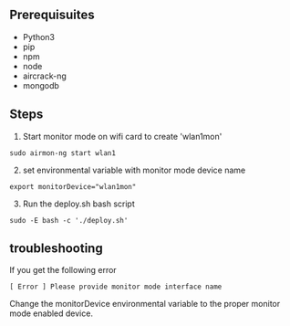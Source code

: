 ## Prerequisuites

* Python3
* pip
* npm
* node
* aircrack-ng
* mongodb

## Steps

1. Start monitor mode on wifi card to create 'wlan1mon'

```
sudo airmon-ng start wlan1
```

2. set environmental variable with monitor mode device name

```
export monitorDevice="wlan1mon"
```

3. Run the deploy.sh bash script

```
sudo -E bash -c './deploy.sh'
```

## troubleshooting

If you get the following error

```
[ Error ] Please provide monitor mode interface name 
```

Change the monitorDevice environmental variable to the proper monitor mode enabled device.


